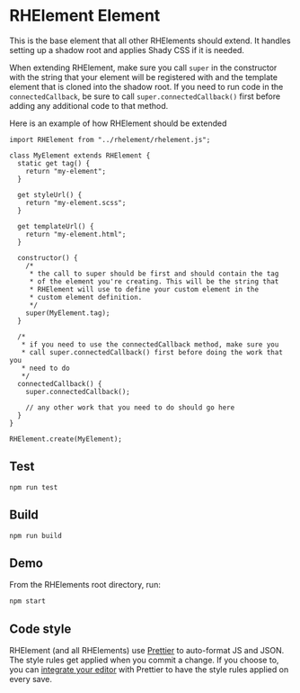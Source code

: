 # RHElement Element

This is the base element that all other RHElements should extend. It handles setting up a shadow root and applies Shady CSS if it is needed.

When extending RHElement, make sure you call `super` in the constructor with the string that your element will be registered with and the template element that is cloned into the shadow root. If you need to run code in the `connectedCallback`, be sure to call `super.connectedCallback()` first before adding any additional code to that method.

Here is an example of how RHElement should be extended
```
import RHElement from "../rhelement/rhelement.js";

class MyElement extends RHElement {
  static get tag() {
    return "my-element";
  }

  get styleUrl() {
    return "my-element.scss";
  }

  get templateUrl() {
    return "my-element.html";
  }

  constructor() {
    /*
     * the call to super should be first and should contain the tag
     * of the element you're creating. This will be the string that
     * RHElement will use to define your custom element in the
     * custom element definition.
     */
    super(MyElement.tag);
  }

  /*
   * if you need to use the connectedCallback method, make sure you
   * call super.connectedCallback() first before doing the work that you
   * need to do
   */
  connectedCallback() {
    super.connectedCallback();

    // any other work that you need to do should go here
  }
}

RHElement.create(MyElement);
```

## Test

    npm run test

## Build

    npm run build

## Demo

From the RHElements root directory, run:

    npm start

## Code style

 RHElement (and all RHElements) use [Prettier][prettier] to auto-format JS and JSON.  The style rules get applied when you commit a change.  If you choose to, you can [integrate your editor][prettier-ed] with Prettier to have the style rules applied on every save.

[prettier]: https://github.com/prettier/prettier/
[prettier-ed]: https://github.com/prettier/prettier/#editor-integration
[web-component-tester]: https://github.com/Polymer/web-component-tester
